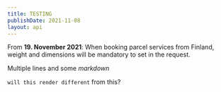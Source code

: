 ```yaml
---
title: TESTING
publishDate: 2021-11-08
layout: api
---
```


From **19. November 2021**: When booking parcel services from Finland, weight and dimensions will be mandatory to set in the request.

Multiple lines and some _markdown_

`will this render different` from this?
